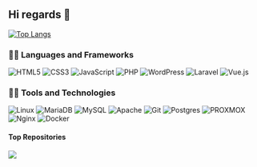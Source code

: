 ## Hi regards 👋

[![Top Langs](https://github-readme-stats.vercel.app/api/top-langs/?username=daqm3d&layout=compact&theme=vue-dark)](https://github.com/daqm3d/github-readme-stats)
<br/>
  
### 👨‍💻 Languages and Frameworks
![HTML5](https://img.shields.io/badge/-HTML5-E34F26?style=flat&logo=html5&logoColor=white)
![CSS3](https://img.shields.io/badge/-CSS3-1572B6?style=flat&logo=css3)
![JavaScript](https://img.shields.io/badge/-JavaScript-black?style=flat&logo=Javascript)
![PHP](https://img.shields.io/badge/php-%23777BB4.svg?style=flat&logo=php&logoColor=white)
![WordPress](https://img.shields.io/badge/-WordPress-blue?style=flat&logo=wordpress)
![Laravel](https://img.shields.io/badge/laravel-%23FF2D20.svg?style=flat&logo=laravel&logoColor=white)
![Vue.js](https://img.shields.io/badge/vuejs-%2335495e?style=flat&logo=vuedotjs)

### 👨‍💻 Tools and Technologies 
![Linux](https://img.shields.io/badge/Linux-FCC624?style=flat&logo=linux&logoColor=black)
![MariaDB](https://img.shields.io/badge/MariaDB-003545?style=flat&logo=Mariadb)
![MySQL](https://img.shields.io/badge/Mysql-4479A1?style=flat&logo=Mysql&logoColor=white)
![Apache](https://img.shields.io/badge/Apache-D22128?style=flat&logo=Apache)
![Git](https://img.shields.io/badge/Git-%23F05033?style=flat&logo=Git&logoColor=white)
![Postgres](https://img.shields.io/badge/Postgres-%23316192?style=flat&logo=Postgresql&logoColor=white)
![PROXMOX](https://img.shields.io/badge/Proxmox-E57000?style=flat&logo=Proxmox&logoColor=white)
![Nginx](https://img.shields.io/badge/nginx-%23009639?style=flat&logo=nginx&logoColor=white)
![Docker](https://img.shields.io/badge/Docker-%230db7ed?style=flat&logo=docker&logoColor=white)


<!--
logos: https://simpleicons.org/?q=proxmox
Badges: https://github.com/Ileriayo/markdown-badges

[![Nodejs](https://img.shields.io/badge/-Nodejs-green?style=flat&logo=Node.js&link=https://github.com/BRdhanani)](https://github.com/BRdhanani) 
[![JSON](https://img.shields.io/badge/-json-02569B?style=flat&logo=json&link=https://github.com/BRdhanani)](https://github.com/BRdhanani)
[![MongoDB](https://img.shields.io/badge/-MongoDB-FCA121?style=flat&logo=mongodb&link=https://github.com/BRdhanani)](https://gitlab.com/BRdhanani) 


[![Github stats](https://github-readme-stats.vercel.app/api?username=daqm3d&show_icons=true&include_all_commits=true&theme=vue-dark)](https://github.com/daqm3d/github-readme-stats)
-->


#### Top Repositories
<a href="https://github.com/daqm3d/PracticasCode">
  <img align="center" src="https://github-readme-stats.vercel.app/api/pin/?username=daqm3d&repo=PracticasCode&theme=vue-dark" />
</a>
